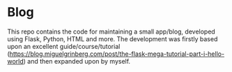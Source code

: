 # Blog

This repo contains the code for maintaining a small app/blog, developed using Flask, Python, HTML and more. The development was firstly based upon an excellent guide/course/tutorial (https://blog.miguelgrinberg.com/post/the-flask-mega-tutorial-part-i-hello-world) and then expanded upon by myself.
